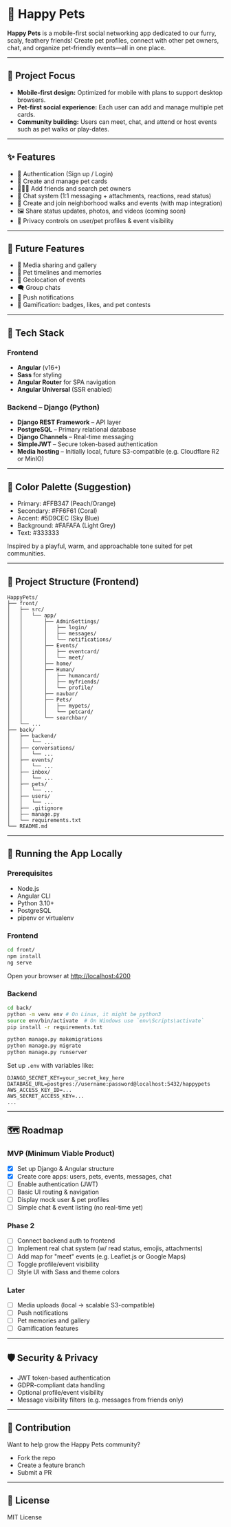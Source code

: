 # 🐾 Happy Pets

**Happy Pets** is a mobile-first social networking app dedicated to our furry, scaly, feathery friends! Create pet profiles, connect with other pet owners, chat, and organize pet-friendly events—all in one place.

---

## 📱 Project Focus

- **Mobile-first design:** Optimized for mobile with plans to support desktop browsers.
- **Pet-first social experience:** Each user can add and manage multiple pet cards.
- **Community building:** Users can meet, chat, and attend or host events such as pet walks or play-dates.

---

## ✨ Features

- 🔐 Authentication (Sign up / Login)
- 🐶 Create and manage pet cards
- 🧑‍🤝‍🧑 Add friends and search pet owners
- 💬 Chat system (1:1 messaging + attachments, reactions, read status)
- 📍 Create and join neighborhood walks and events (with map integration)
- 🖼 Share status updates, photos, and videos (coming soon)
- 🔐 Privacy controls on user/pet profiles & event visibility

---

## 🧩 Future Features

- 📸 Media sharing and gallery
- 🐾 Pet timelines and memories
- 📍 Geolocation of events
- 🗨️ Group chats
- 🔔 Push notifications
- 🎁 Gamification: badges, likes, and pet contests

---

## 🚀 Tech Stack

### Frontend

- **Angular** (v16+)
- **Sass** for styling
- **Angular Router** for SPA navigation
- **Angular Universal** (SSR enabled)

### Backend – Django (Python)

- **Django REST Framework** – API layer
- **PostgreSQL** – Primary relational database
- **Django Channels** – Real-time messaging
- **SimpleJWT** – Secure token-based authentication
- **Media hosting** – Initially local, future S3-compatible (e.g. Cloudflare R2 or MinIO)

---

## 🎨 Color Palette (Suggestion)

- Primary: #FFB347 (Peach/Orange)
- Secondary: #FF6F61 (Coral)
- Accent: #5D9CEC (Sky Blue)
- Background: #FAFAFA (Light Grey)
- Text: #333333

Inspired by a playful, warm, and approachable tone suited for pet communities.

---

## 📁 Project Structure (Frontend)

```
HappyPets/
├── front/
│   ├── src/
│   │   └── app/
│   │       ├── AdminSettings/
│   │       │   ├── login/
│   │       │   ├── messages/
│   │       │   └── notifications/
│   │       ├── Events/
│   │       │   ├── eventcard/
│   │       │   └── meet/
│   │       ├── home/
│   │       ├── Human/
│   │       │   ├── humancard/
│   │       │   ├── myfriends/
│   │       │   └── profile/
│   │       ├── navbar/
│   │       ├── Pets/
│   │       │   ├── mypets/
│   │       │   └── petcard/
│   │       └── searchbar/
│   └── ...
├── back/
│   ├── backend/
│   │   └── ...
│   ├── conversations/
│   │   └── ...
│   ├── events/
│   │   └── ...
│   ├── inbox/
│   │   └── ...
│   ├── pets/
│   │   └── ...
│   ├── users/
│   │   └── ...
│   ├── .gitignore
│   ├── manage.py
│   └── requirements.txt
└── README.md
```

---

## 🧪 Running the App Locally

### Prerequisites

- Node.js
- Angular CLI
- Python 3.10+
- PostgreSQL
- pipenv or virtualenv

### Frontend

```bash
cd front/
npm install
ng serve
```

Open your browser at [http://localhost:4200](http://localhost:4200)

### Backend

```bash
cd back/
python -m venv env # On Linux, it might be python3
source env/bin/activate  # On Windows use `env\Scripts\activate`
pip install -r requirements.txt

python manage.py makemigrations
python manage.py migrate
python manage.py runserver
```

Set up `.env` with variables like:

```
DJANGO_SECRET_KEY=your_secret_key_here
DATABASE_URL=postgres://username:password@localhost:5432/happypets
AWS_ACCESS_KEY_ID=...
AWS_SECRET_ACCESS_KEY=...
...
```

---

## 🗺️ Roadmap

### MVP (Minimum Viable Product)
- [x] Set up Django & Angular structure
- [x] Create core apps: users, pets, events, messages, chat
- [ ] Enable authentication (JWT)
- [ ] Basic UI routing & navigation
- [ ] Display mock user & pet profiles
- [ ] Simple chat & event listing (no real-time yet)

### Phase 2
- [ ] Connect backend auth to frontend
- [ ] Implement real chat system (w/ read status, emojis, attachments)
- [ ] Add map for "meet" events (e.g. Leaflet.js or Google Maps)
- [ ] Toggle profile/event visibility
- [ ] Style UI with Sass and theme colors

### Later
- [ ] Media uploads (local -> scalable S3-compatible)
- [ ] Push notifications
- [ ] Pet memories and gallery
- [ ] Gamification features

---

## 🛡️ Security & Privacy

- JWT token-based authentication
- GDPR-compliant data handling
- Optional profile/event visibility
- Message visibility filters (e.g. messages from friends only)

---

## 🤝 Contribution

Want to help grow the Happy Pets community?

- Fork the repo
- Create a feature branch
- Submit a PR

---

## 📄 License

MIT License
